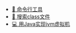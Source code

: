* [ 🔧 命令行工具](notes/1.命令行工具)
* [ 🎨 搜索class文件](notes/2.搜索class文件.md)
* [ :computer: 用Java实现jvm虚拟机](#computer-用Java实现jvm虚拟机)